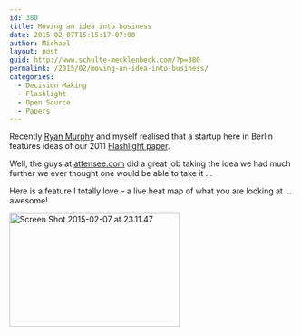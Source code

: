 ```yaml
---
id: 380
title: Moving an idea into business
date: 2015-02-07T15:15:17-07:00
author: Michael
layout: post
guid: http://www.schulte-mecklenbeck.com/?p=380
permalink: /2015/02/moving-an-idea-into-business/
categories:
  - Decision Making
  - Flashlight
  - Open Source
  - Papers
---
```

Recently [Ryan Murphy](http://vlab.ethz.ch/ROM/DBGT/Homepage.html) and myself realised that a startup here in Berlin features ideas of our 2011 [Flashlight paper](http://www.schulte-mecklenbeck.com/pubs/Schulte2011.pdf).

Well, the guys at [attensee.com](http://www.attensee.com) did a great job taking the idea we had much further we ever thought one would be able to take it &#8230;

Here is a feature I totally love &#8211; a live heat map of what you are looking at &#8230; awesome!

[<img class="alignleft size-medium wp-image-381" src="http://www.schulte-mecklenbeck.com/wp-content/uploads//2015/02/Screen-Shot-2015-02-07-at-23.11.47-300x200.png" alt="Screen Shot 2015-02-07 at 23.11.47" width="300" height="200" srcset="2015/02/Screen-Shot-2015-02-07-at-23.11.47-300x200.png 300w, 2015/02/Screen-Shot-2015-02-07-at-23.11.47-749x500.png 749w, 2015/02/Screen-Shot-2015-02-07-at-23.11.47-500x334.png 500w, 2015/02/Screen-Shot-2015-02-07-at-23.11.47.png 1008w" sizes="(max-width: 300px) 100vw, 300px" />](www.attensee.com)
